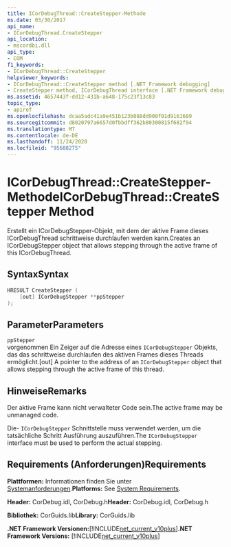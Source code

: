 ```yaml
---
title: ICorDebugThread::CreateStepper-Methode
ms.date: 03/30/2017
api_name:
- ICorDebugThread.CreateStepper
api_location:
- mscordbi.dll
api_type:
- COM
f1_keywords:
- ICorDebugThread::CreateStepper
helpviewer_keywords:
- ICorDebugThread::CreateStepper method [.NET Framework debugging]
- CreateStepper method, ICorDebugThread interface [.NET Framework debugging]
ms.assetid: 4657443f-dd12-431b-a648-175c23f13c83
topic_type:
- apiref
ms.openlocfilehash: dcaa5adc41a9e451b123b088dd900f01d9161689
ms.sourcegitcommit: d8020797a6657d0fbbdff362b80300815f682f94
ms.translationtype: MT
ms.contentlocale: de-DE
ms.lasthandoff: 11/24/2020
ms.locfileid: "95688275"
---
```

# <a name="icordebugthreadcreatestepper-method"></a><span data-ttu-id="10a5f-102">ICorDebugThread::CreateStepper-Methode</span><span class="sxs-lookup"><span data-stu-id="10a5f-102">ICorDebugThread::CreateStepper Method</span></span>

<span data-ttu-id="10a5f-103">Erstellt ein ICorDebugStepper-Objekt, mit dem der aktive Frame dieses ICorDebugThread schrittweise durchlaufen werden kann.</span><span class="sxs-lookup"><span data-stu-id="10a5f-103">Creates an ICorDebugStepper object that allows stepping through the active frame of this ICorDebugThread.</span></span>  
  
## <a name="syntax"></a><span data-ttu-id="10a5f-104">Syntax</span><span class="sxs-lookup"><span data-stu-id="10a5f-104">Syntax</span></span>  
  
```cpp  
HRESULT CreateStepper (  
    [out] ICorDebugStepper **ppStepper  
);  
```  
  
## <a name="parameters"></a><span data-ttu-id="10a5f-105">Parameter</span><span class="sxs-lookup"><span data-stu-id="10a5f-105">Parameters</span></span>  

 `ppStepper`  
 <span data-ttu-id="10a5f-106">vorgenommen Ein Zeiger auf die Adresse eines `ICorDebugStepper` Objekts, das das schrittweise durchlaufen des aktiven Frames dieses Threads ermöglicht.</span><span class="sxs-lookup"><span data-stu-id="10a5f-106">[out] A pointer to the address of an `ICorDebugStepper` object that allows stepping through the active frame of this thread.</span></span>  
  
## <a name="remarks"></a><span data-ttu-id="10a5f-107">Hinweise</span><span class="sxs-lookup"><span data-stu-id="10a5f-107">Remarks</span></span>  

 <span data-ttu-id="10a5f-108">Der aktive Frame kann nicht verwalteter Code sein.</span><span class="sxs-lookup"><span data-stu-id="10a5f-108">The active frame may be unmanaged code.</span></span>  
  
 <span data-ttu-id="10a5f-109">Die- `ICorDebugStepper` Schnittstelle muss verwendet werden, um die tatsächliche Schritt Ausführung auszuführen.</span><span class="sxs-lookup"><span data-stu-id="10a5f-109">The `ICorDebugStepper` interface must be used to perform the actual stepping.</span></span>  
  
## <a name="requirements"></a><span data-ttu-id="10a5f-110">Requirements (Anforderungen)</span><span class="sxs-lookup"><span data-stu-id="10a5f-110">Requirements</span></span>  

 <span data-ttu-id="10a5f-111">**Plattformen:** Informationen finden Sie unter [Systemanforderungen](../../get-started/system-requirements.md).</span><span class="sxs-lookup"><span data-stu-id="10a5f-111">**Platforms:** See [System Requirements](../../get-started/system-requirements.md).</span></span>  
  
 <span data-ttu-id="10a5f-112">**Header:** CorDebug.idl, CorDebug.h</span><span class="sxs-lookup"><span data-stu-id="10a5f-112">**Header:** CorDebug.idl, CorDebug.h</span></span>  
  
 <span data-ttu-id="10a5f-113">**Bibliothek:** CorGuids.lib</span><span class="sxs-lookup"><span data-stu-id="10a5f-113">**Library:** CorGuids.lib</span></span>  
  
 <span data-ttu-id="10a5f-114">**.NET Framework Versionen:**[!INCLUDE[net_current_v10plus](../../../../includes/net-current-v10plus-md.md)]</span><span class="sxs-lookup"><span data-stu-id="10a5f-114">**.NET Framework Versions:** [!INCLUDE[net_current_v10plus](../../../../includes/net-current-v10plus-md.md)]</span></span>
